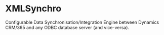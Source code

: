 # XMLSynchro
Configurable Data Synchronisation/Integration Engine between Dynamics CRM/365 and any ODBC database server (and vice-versa).
